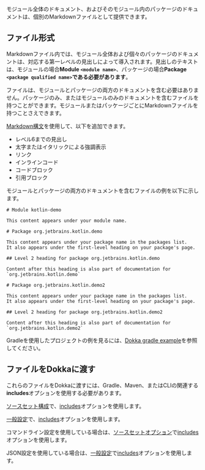 [//]: # (title: モジュールドキュメント)

モジュール全体のドキュメント、およびそのモジュール内のパッケージのドキュメントは、個別のMarkdownファイルとして提供できます。

## ファイル形式

Markdownファイル内では、モジュール全体および個々のパッケージのドキュメントは、対応する第一レベルの見出しによって導入されます。見出しのテキストは、モジュールの場合**Module `<module name>`**、パッケージの場合**Package `<package qualified name>`**である**必要があります**。

ファイルは、モジュールとパッケージの両方のドキュメントを含む必要はありません。パッケージのみ、またはモジュールのみのドキュメントを含むファイルを持つことができます。モジュールまたはパッケージごとにMarkdownファイルを持つことさえできます。

[Markdown構文](https://www.markdownguide.org/basic-syntax/)を使用して、以下を追加できます。
* レベル6までの見出し
* 太字またはイタリックによる強調表示
* リンク
* インラインコード
* コードブロック
* 引用ブロック

モジュールとパッケージの両方のドキュメントを含むファイルの例を以下に示します。

```text
# Module kotlin-demo

This content appears under your module name.

# Package org.jetbrains.kotlin.demo

This content appears under your package name in the packages list.
It also appears under the first-level heading on your package's page.

## Level 2 heading for package org.jetbrains.kotlin.demo

Content after this heading is also part of documentation for `org.jetbrains.kotlin.demo`

# Package org.jetbrains.kotlin.demo2

This content appears under your package name in the packages list.
It also appears under the first-level heading on your package's page.

## Level 2 heading for package org.jetbrains.kotlin.demo2

Content after this heading is also part of documentation for `org.jetbrains.kotlin.demo2`
```

Gradleを使用したプロジェクトの例を見るには、[Dokka gradle example](https://github.com/Kotlin/dokka/tree/%dokkaVersion%/examples/gradle/dokka-gradle-example)を参照してください。

## ファイルをDokkaに渡す

これらのファイルをDokkaに渡すには、Gradle、Maven、またはCLIの関連する**includes**オプションを使用する必要があります。

<tabs group="build-script">
<tab title="Gradle" group-key="gradle">

[ソースセット構成](dokka-gradle.md#source-set-configuration)で、[includes](dokka-gradle.md#includes)オプションを使用します。

</tab>

<tab title="Maven" group-key="mvn">

[一般設定](dokka-maven.md#general-configuration)で、[includes](dokka-maven.md#includes)オプションを使用します。

</tab>

<tab title="CLI" group-key="cli">

コマンドライン設定を使用している場合は、[ソースセットオプション](dokka-cli.md#source-set-options)で[includes](dokka-cli.md#includes-cli)オプションを使用します。

JSON設定を使用している場合は、[一般設定](dokka-cli.md#general-configuration)で[includes](dokka-cli.md#includes-json)オプションを使用します。

</tab>
</tabs>